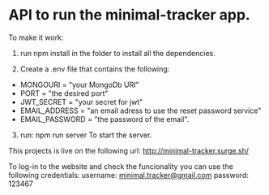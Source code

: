 # API to run the minimal-tracker app.

To make it work:

1. run npm install in the folder to install all the dependencies.

2. Create a .env file that contains the following:
  * MONGOURI = "your MongoDb URI"
  * PORT = "the desired port"
  * JWT_SECRET = "your secret for jwt"
  * EMAIL_ADDRESS = "an email adress to use the reset password service"
  * EMAIL_PASSWORD = "the password of the email".
  
3. run: npm run server
  To start the server.
 
 This projects is live on the following url:
 http://minimal-tracker.surge.sh/
 
 To log-in to the website and check the funcionality you can use the following credentials:
 username: minimal.tracker@gmail.com
 password: 123467
